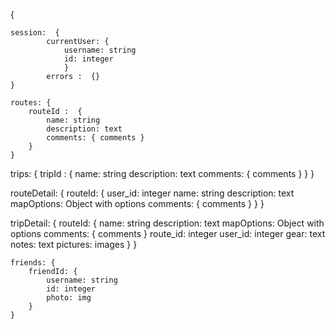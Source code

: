 
{

    session:  {
    		currentUser: {
    			username: string
    			id: integer
    			}
    		errors :  {}
    }

	routes: {
		routeId :  {
			name: string
			description: text
			comments: { comments }
		}
	}

  trips: {
    tripId :  {
      name: string
      description: text
      comments: { comments }
    }
  }

  routeDetail: {
    routeId: {
      user_id: integer
			name: string
			description: text
			mapOptions: Object with options
			comments: { comments }
    }
  }

  tripDetail: {
    routeId: {
      name: string
      description: text
      mapOptions: Object with options
      comments: { comments }
      route_id: integer
      user_id: integer
      gear: text
      notes: text
      pictures: images
    }
  }

	friends: {
		friendId: {
			username: string
			id: integer
			photo: img
		}
	}
